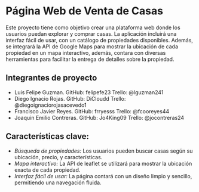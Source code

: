 # Página Web de Venta de Casas

Este proyecto tiene como objetivo crear una plataforma web donde los usuarios puedan explorar y comprar casas. La aplicación incluirá una interfaz fácil de usar, con un catálogo de propiedades disponibles. Además, se integrará la API de Google Maps para mostrar la ubicación de cada propiedad en un mapa interactivo, además, contara con diversas herramientas para facilitar la entrega de detalles sobre la propiedad.

## Integrantes de proyecto

- Luis Felipe Guzman. GitHub: felipefe23  Trello: @lguzman241
- Diego Ignacio Rojas. GitHub: DiCloudd  Trello: @diegoignaciorojasacevedo1
- Francisco Javier Reyes. GitHub: frryesss  Trello: @fcooreyes44
- Joaquin Emilio Contreras. GitHub: Jo4King09  Trello: @jocontreras24

## Características clave:
- *Búsqueda de propiedades:* Los usuarios pueden buscar casas según su ubicación, precio, y características.
- *Mapa interactivo:* La API de leaflet se utilizará para mostrar la ubicación exacta de cada propiedad.
- *Interfaz fácil de usar:* La página contará con un diseño limpio y sencillo, permitiendo una navegación fluida.
